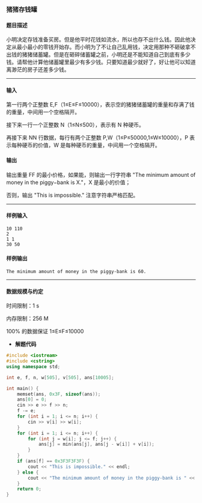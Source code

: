 ### 猪猪存钱罐

#### 题目描述

 小明决定存钱准备买房。但是他平时花钱如流水，所以也存不出什么钱。因此他决定从最小最小的零钱开始存。而小明为了不让自己乱用钱，决定用那种不砸破拿不出钱的猪猪储蓄罐。但是在砸碎储蓄罐之前，小明还是不能知道自己到底有多少钱。请帮他计算他储蓄罐里最少有多少钱。只要知道最少就好了，好让他可以知道离渺茫的房子还差多少钱。

------

#### 输入

 第一行两个正整数 E,F（1≤E≤F≤10000），表示空的猪猪储蓄罐的重量和存满了钱的重量，中间用一个空格隔开。

 接下来一行一个正整数 N（1≤N≤500），表示有 N 种硬币。

 再接下来 NN 行数据，每行有两个正整数 P,W（1≤P≤50000,1≤W≤10000），P 表示每种硬币的价值，W 是每种硬币的重量，中间用一个空格隔开。

#### 输出

 输出重量 FF 的最小价格，如果能，则输出一行字符串 "The minimum amount of money in the piggy−bank is X."，X 是最小的价值；

 否则，输出 "This is impossible." 注意字符串严格匹配。

------

#### 样例输入

```
10 110
2
1 1
30 50
```

#### 样例输出

```
The minimum amount of money in the piggy-bank is 60.
```

------

#### 数据规模与约定

 时间限制：1 s

 内存限制：256 M

 100% 的数据保证 1≤E≤F≤10000

- **解题代码**

``` c++
#include <iostream>
#include <cstring>
using namespace std;

int e, f, n, w[505], v[505], ans[10005];

int main() {
	memset(ans, 0x3F, sizeof(ans));
	ans[0] = 0; 
	cin >> e >> f >> n;
	f -= e;
	for (int i = 1; i <= n; i++) {
		cin >> v[i] >> w[i];
	}
	for (int i = 1; i <= n; i++) {
		for (int j = w[i]; j <= f; j++) {
			ans[j] = min(ans[j], ans[j - w[i]] + v[i]);
		}
	}
	if (ans[f] == 0x3F3F3F3F) {
		cout << "This is impossible." << endl;
	} else {
		cout << "The minimum amount of money in the piggy-bank is " << ans[f] << ".\n";
	}
	return 0;
} 
```

